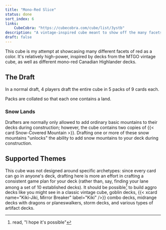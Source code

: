 ```yaml
---
title: "Mono-Red Slice"
status: done
sort_index: 6
links:
    CubeCobra: "https://cubecobra.com/cube/list/3ystb"
description: "A vintage-inspired cube meant to show off the many facets of the color red"
draft: false
---
```


This cube is my attempt at showcasing many different facets of red as a color. It's relatively high-power, inspired by decks from the MTGO vintage cube, as well as different mono-red Canadian Highlander decks.


## The Draft

In a normal draft, 4 players draft the entire cube in 5 packs of 9 cards each.

Packs are collated so that each one contains a land.


### Snow Lands

Drafters are normally only allowed to add ordinary basic mountains to their decks during construction; however, the cube contains two copies of {{< card Snow-Covered Mountain >}}. Drafting one or more of these snow mountains "unlocks" the ability to add snow mountains to your deck during construction.


## Supported Themes

This cube was not designed around specific archetypes: since every card can go in anyone's deck, drafting here is more an effort in crafting a consistent game plan for your deck (rather than, say, finding your lane among a set of 10 established decks). It should be possible[^1] to build aggro decks like you might see in a classic vintage cube, goblin decks, {{< xcard name="Kiki-Jiki, Mirror Breaker" label="Kiki" />}} combo decks, midrange decks with dragons or planeswalkers, storm decks, and various types of artifact decks.

[^1]: read, "I hope it's possible"